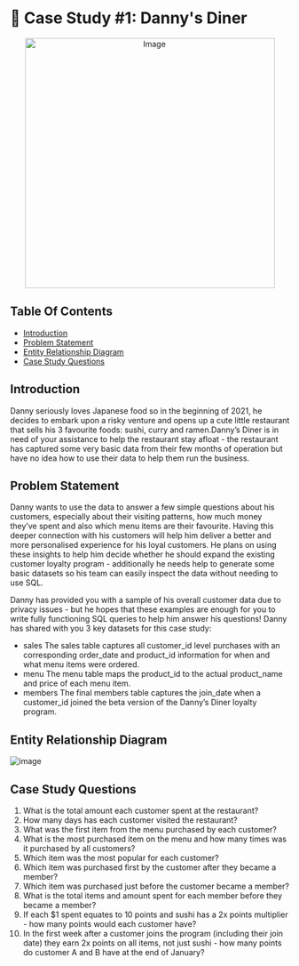 # :ramen: Case Study #1: Danny's Diner
<p align="center">
  <img src="https://8weeksqlchallenge.com/images/case-study-designs/1.png" alt="Image" width="450" height="450">
  
## Table Of Contents
  - [Introduction](#introduction)
  - [Problem Statement](#problem-statement)
  - [Entity Relationship Diagram](#entity-relationship-diagram)
  - [Case Study Questions](#case-study-questions)
  
  ## Introduction
  Danny seriously loves Japanese food so in the beginning of 2021, he decides to embark upon a risky venture and opens up a cute little restaurant that sells his 3
  favourite foods: sushi, curry and ramen.Danny’s Diner is in need of your assistance to help the restaurant stay afloat - the restaurant has captured some very basic
  data from their few months of operation but have no idea how to use their data to help them run the business.
  
  ## Problem Statement
  Danny wants to use the data to answer a few simple questions about his customers, especially about their visiting patterns, how much money they’ve spent and also
  which menu items are their favourite. Having this deeper connection with his customers will help him deliver a better and more personalised experience for his loyal
  customers. He plans on using these insights to help him decide whether he should expand the existing customer loyalty program - additionally he needs help to
  generate some basic datasets so his team can easily inspect the data without needing to use SQL.

  Danny has provided you with a sample of his overall customer data due to privacy issues - but he hopes that these examples are enough for you to write fully
  functioning SQL queries to help him answer his questions!
  Danny has shared with you 3 key datasets for this case study:
  - sales The sales table captures all customer_id level purchases with an corresponding order_date and product_id information for when and what menu items were ordered.
  - menu The menu table maps the product_id to the actual product_name and price of each menu item.
  - members The final members table captures the join_date when a customer_id joined the beta version of the Danny’s Diner loyalty program.
  
  ## Entity Relationship Diagram
  ![image](https://user-images.githubusercontent.com/81607668/127271130-dca9aedd-4ca9-4ed8-b6ec-1e1920dca4a8.png)
  
  ## Case Study Questions
1. What is the total amount each customer spent at the restaurant?
2. How many days has each customer visited the restaurant?
3. What was the first item from the menu purchased by each customer?
4. What is the most purchased item on the menu and how many times was it purchased by all customers?
5. Which item was the most popular for each customer?
6. Which item was purchased first by the customer after they became a member?
7. Which item was purchased just before the customer became a member?
10. What is the total items and amount spent for each member before they became a member?
11. If each $1 spent equates to 10 points and sushi has a 2x points multiplier - how many points would each customer have?
12. In the first week after a customer joins the program (including their join date) they earn 2x points on all items, not just sushi - how many points do customer A and B have at the end of January?
